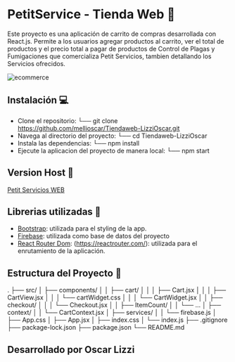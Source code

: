 # PetitService - Tienda Web 🛒

Este proyecto es una aplicación de carrito de compras desarrollada con React.js. Permite a los usuarios agregar productos al carrito, ver el total de productos y el precio total a pagar de productos de Control de Plagas y Fumigaciones que comercializa Petit Servicios, tambien detallando los Servicios ofrecidos.

![ecommerce](https://i.postimg.cc/sfB6jTTs/Captura-de-pantalla-petit-servicios.png)

## Instalación 💻

- Clone el repositorio:
└── git clone https://github.com/mellioscar/Tiendaweb-LizziOscar.git
- Navega al directorio del proyecto:
└── cd Tiendaweb-LizziOscar
- Instala las dependencias:
└── npm install
- Ejecute la aplicacion del proyecto de manera local:
└── npm start

## Version Host 🛜

[Petit Servicios WEB](https://tiendaweb-lizzi-oscar-7kxm4x2vr-oscars-projects-85a875b4.vercel.app/)

## Librerias utilizadas 📖

- [Bootstrap](https://getbootstrap.com/docs/5.2/getting-started/introduction/): utilizada para el styling de la app.
- [Firebase](https://firebase.google.com/): utilizada como base de datos del proyecto
- [React Router Dom](): (https://reactrouter.com/): utilizada para el enrutamiento de la aplicación.

## Estructura del Proyecto 📖
.
├── src/
│   ├── components/
│   │   ├── cart/
│   │   │   ├── Cart.jsx
│   │   │   ├── CartView.jsx
│   │   │   └── cartWidget.css
│   │   │   └── CartWidget.jsx
│   │   ├── checkout/
│   │   │   └── Checkout.jsx
│   │   ├── ItemCount/
│   │   └── ...
│   ├── context/
│   │   └── CartContext.jsx
│   ├── services/
│   │   └── firebase.js
│   ├── App.css
│   ├── App.jsx
│   ├── index.css
│   └── index.js
├── .gitignore
├── package-lock.json
├── package.json
└── README.md


## Desarrollado por Oscar Lizzi